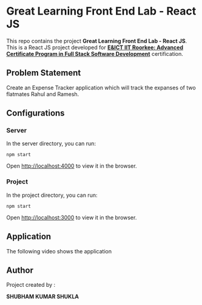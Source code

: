 #  Great Learning Front End Lab - React JS

This repo contains the project **Great Learning Front End Lab - React JS**. This is a React JS project developed for [**E&ICT IIT Roorkee: Advanced Certificate Program in Full Stack Software Development**](https://www.greatlearning.in/advanced-certification-full-stack-software-development-iit-roorkee) certification.



##  Problem Statement

Create an Expense Tracker application which will track the expanses of two flatmates Rahul and Ramesh.



## Configurations

### Server
In the server directory, you can run:

`npm start`

Open [http://localhost:4000](http://localhost:4000) to view it in the browser.

### Project
In the project directory, you can run:

`npm start`

Open [http://localhost:3000](http://localhost:3000) to view it in the browser.


## Application

The following video shows the application








##  Author

Project created by :

**SHUBHAM KUMAR SHUKLA**